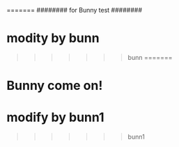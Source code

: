 =======
######## for Bunny test ########
# modity by bunn 
>>>>>>> bunn
=======
# Bunny come on!
# modify by bunn1
>>>>>>> bunn1
